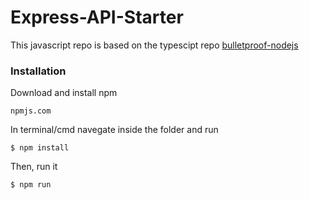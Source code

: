 # Express-API-Starter
This javascript repo is based on the typescipt repo [bulletproof-nodejs](https://github.com/santiq/bulletproof-nodejs)

### Installation

Download and install npm
```
npmjs.com
```
In terminal/cmd navegate inside the folder and run
```
$ npm install
```
Then, run it
```
$ npm run
```
